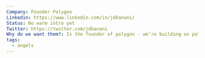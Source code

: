 ```yaml
---
Company: Founder Polygon
Linkedin: https://www.linkedin.com/in/jdkanani/
Status: No warm intro yet
Twitter: https://twitter.com/jdkanani
Why do we want them?: Is the founder of polygon - we’re building on polygon - can attract a ton of devs to the space
tags:
  - angels
---
```

